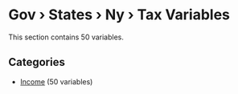 # Gov › States › Ny › Tax Variables

This section contains 50 variables.

## Categories

- [Income](income/index.md) (50 variables)
